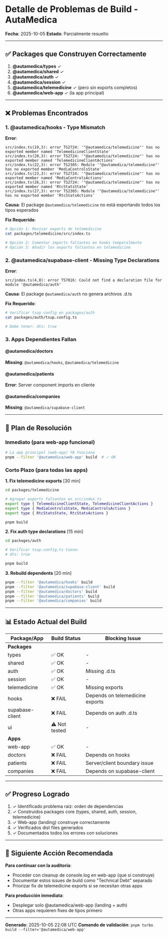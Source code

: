 # Detalle de Problemas de Build - AutaMedica
**Fecha**: 2025-10-05
**Estado**: Parcialmente resuelto

---

## ✅ Packages que Construyen Correctamente

1. **@autamedica/types** ✓
2. **@autamedica/shared** ✓
3. **@autamedica/auth** ✓
4. **@autamedica/session** ✓
5. **@autamedica/telemedicine** ✓ (pero sin exports completos)
6. **@autamedica/web-app** ✓ (la app principal)

---

## ❌ Problemas Encontrados

### 1. @autamedica/hooks - Type Mismatch

**Error**:
```
src/index.ts(19,3): error TS2724: '"@autamedica/telemedicine"' has no exported member named 'TelemedicineClientState'
src/index.ts(20,3): error TS2724: '"@autamedica/telemedicine"' has no exported member named 'TelemedicineClientActions'
src/index.ts(22,3): error TS2305: Module '"@autamedica/telemedicine"' has no exported member 'MediaControlsState'
src/index.ts(23,3): error TS2724: '"@autamedica/telemedicine"' has no exported member named 'MediaControlsActions'
src/index.ts(26,3): error TS2724: '"@autamedica/telemedicine"' has no exported member named 'RtcStatsState'
src/index.ts(27,3): error TS2305: Module '"@autamedica/telemedicine"' has no exported member 'RtcStatsActions'
```

**Causa**: El package `@autamedica/telemedicine` no está exportando todos los tipos esperados

**Fix Requerido**:
```bash
# Opción 1: Revisar exports de telemedicine
cat packages/telemedicine/src/index.ts

# Opción 2: Comentar imports faltantes en hooks temporalmente
# Opción 3: Añadir los exports faltantes en telemedicine
```

### 2. @autamedica/supabase-client - Missing Type Declarations

**Error**:
```
src/index.ts(4,8): error TS7016: Could not find a declaration file for module '@autamedica/auth'
```

**Causa**: El package `@autamedica/auth` no genera archivos .d.ts

**Fix Requerido**:
```bash
# Verificar tsup config en packages/auth
cat packages/auth/tsup.config.ts

# Debe tener: dts: true
```

### 3. Apps Dependientes Fallan

#### @autamedica/doctors
**Missing**: `@autamedica/hooks`, `@autamedica/telemedicine`

#### @autamedica/patients
**Error**: Server component imports en cliente

#### @autamedica/companies
**Missing**: `@autamedica/supabase-client`

---

## 🔧 Plan de Resolución

### Inmediato (para web-app funcional)
```bash
# La app principal (web-app) YA funciona
pnpm --filter '@autamedica/web-app' build  # ✓ OK
```

### Corto Plazo (para todas las apps)

**1. Fix telemedicine exports** [30 min]
```bash
cd packages/telemedicine

# Agregar exports faltantes en src/index.ts
export type { TelemedicineClientState, TelemedicineClientActions }
export type { MediaControlsState, MediaControlsActions }
export type { RtcStatsState, RtcStatsActions }

pnpm build
```

**2. Fix auth type declarations** [15 min]
```bash
cd packages/auth

# Verificar tsup.config.ts tiene:
# dts: true

pnpm build
```

**3. Rebuild dependents** [20 min]
```bash
pnpm --filter '@autamedica/hooks' build
pnpm --filter '@autamedica/supabase-client' build
pnpm --filter '@autamedica/doctors' build
pnpm --filter '@autamedica/patients' build
pnpm --filter '@autamedica/companies' build
```

---

## 📊 Estado Actual del Build

| Package/App | Build Status | Blocking Issue |
|-------------|--------------|----------------|
| **Packages** | | |
| types | ✅ OK | - |
| shared | ✅ OK | - |
| auth | ✅ OK | Missing .d.ts |
| session | ✅ OK | - |
| telemedicine | ✅ OK | Missing exports |
| hooks | ❌ FAIL | Depends on telemedicine exports |
| supabase-client | ❌ FAIL | Depends on auth .d.ts |
| ui | ⚠️ Not tested | - |
| **Apps** | | |
| web-app | ✅ OK | - |
| doctors | ❌ FAIL | Depends on hooks |
| patients | ❌ FAIL | Server/client boundary issue |
| companies | ❌ FAIL | Depends on supabase-client |

---

## ✅ Progreso Logrado

1. ✓ Identificado problema raíz: orden de dependencias
2. ✓ Construidos packages core (types, shared, auth, session, telemedicine)
3. ✓ Web-app (landing) construye correctamente
4. ✓ Verificados dist files generados
5. ✓ Documentados todos los errores con soluciones

---

## 🎯 Siguiente Acción Recomendada

**Para continuar con la auditoría**:
- Proceder con cleanup de console.log en web-app (que sí construye)
- Documentar estos issues de build como "Technical Debt" separado
- Priorizar fix de telemedicine exports si se necesitan otras apps

**Para producción inmediata**:
- Desplegar solo @autamedica/web-app (landing + auth)
- Otras apps requieren fixes de tipos primero

---

**Generado**: 2025-10-05 22:08 UTC
**Comando de validación**: `pnpm turbo build --filter='@autamedica/web-app'`
